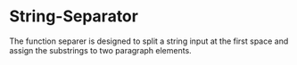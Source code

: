 # String-Separator
The function separer is designed to split a string input at the first space and assign the substrings to two paragraph elements.
